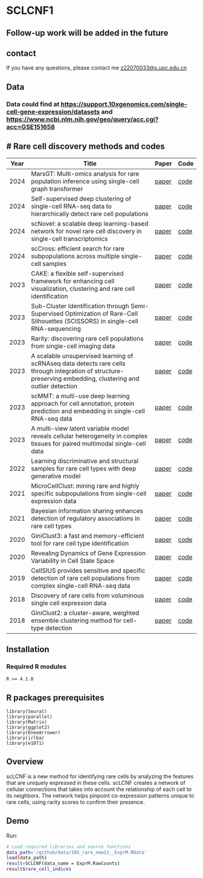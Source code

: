 # SCLCNF1
## Follow-up work will be added in the future
## contact
If you have any questions, please contact me z22070033@s.upc.edu.cn
## Data
### Data could find at  https://support.10xgenomics.com/single-cell-gene-expression/datasets and https://www.ncbi.nlm.nih.gov/geo/query/acc.cgi?acc=GSE151658

## # Rare cell discovery methods and codes
| Year | Title                                                        | Paper    |Code    |
| ---- | ------------------------------------------------------------ | -------- | -------- |
| 2024 | MarsGT: Multi-omics analysis for rare population inference using single-cell graph transformer | [paper](https://www.nature.com/articles/s41467-023-44570-8)|[code](https://github.com/alexw16/sharenet) 
| 2024 | Self-supervised deep clustering of single-cell RNA-seq data to hierarchically detect rare cell populations                         | [paper](https://academic.oup.com/bib/article/24/6/bbad335/7283019?searchresult=1)|[code](https://github.com/shaoqiangzhang/DeepScena) 
| 2024 | scNovel: a scalable deep learning-based network for novel rare cell discovery in single-cell transcriptomics  |[paper](https://doi.org/10.1093/bib/bbae112) |[code](https://github.com/chuanyang-Zheng/scNovel) 
| 2024 | scCross: efficient search for rare subpopulations across multiple single-cell samples | [paper](https://academic.oup.com/bioinformatics/advance-article/doi/10.1093/bioinformatics/btae371/7695870) |[code](https://github.com/agerniers/scCross/)
| 2023 | CAKE: a flexible self-supervised framework for enhancing cell visualization, clustering and rare cell identification| [paper](https://doi.org/10.1093/bib/bbad475) |[code](https://github.com/CSUBioGroup/CAKE) 
| 2023| Sub-Cluster Identification through Semi-Supervised Optimization of Rare-Cell Silhouettes (SCISSORS) in single-cell RNA-sequencing                            | [paper](https://doi.org/10.1093/bioinformatics/btad449)        |[code](https://github.com/jr-leary7/SCISSORS) 
| 2023 | Rarity: discovering rare cell populations from single-cell imaging data | [paper](https://doi.org/10.1093/bioinformatics/btad750)|[code](https://github.com/kasparmartens/rarity) 
| 2023 | A scalable unsupervised learning of scRNAseq data detects rare cells through integration of structure-preserving embedding, clustering and outlier detection | [paper](https://doi.org/10.1093/bib/bbad125)|[code](https://github.com/scrab017/RarPG) 
| 2023 | scMMT: a multi-use deep learning approach for cell annotation, protein prediction and embedding in single-cell RNA-seq data |[paper](https://academic.oup.com/bib/article/25/2/bbad523/7595618?searchresult=1#438455760)|[code](https://github.com/SongqiZhou/scMMT) 
| 2023 | A multi-view latent variable model reveals cellular heterogeneity in complex tissues for paired multimodal single-cell data|[paper](https://doi.org/10.1093/bioinformatics/btad005)|[code](https://github.com/jhu99/scbean) 
| 2022 | Learning discriminative and structural samples for rare cell types with deep generative model  | [paper](https://doi.org/10.1093/bib/bbac317) |[code](https://github.com/xkmaxidian/scLDS2) 
| 2021 | MicroCellClust: mining rare and highly specific subpopulations from single-cell expression data  | [paper](https://doi.org/10.1093/bioinformatics/btab239) |[code](https://github.com/agerniers/MicroCellClust) 
| 2021 | Bayesian information sharing enhances detection of regulatory associations in rare cell types  | [paper](https://doi.org/10.1093/bioinformatics/btab269) |[code](https://github.com/alexw16/sharenet) 
| 2020 | GiniClust3: a fast and memory-efficient tool for rare cell type identification| [paper](https://link.springer.com/article/10.1186/s12859-020-3482-1) |[code](https://github.com/rdong08/GiniClust3) 
| 2020 | Revealing Dynamics of Gene Expression Variability in Cell State Space |[paper](https://www.nature.com/articles/s41592-019-0632-3)|[code](https://github.com/dgrun/RaceID3_StemID2_package) 
| 2019 | CellSIUS provides sensitive and specific detection of rare cell populations from complex single-cell RNA-seq data| [paper](https://link.springer.com/article/10.1186/s13059-019-1739-7)|[code](https://github.com/Novartis/CellSIUS) 
| 2018| Discovery of rare cells from voluminous single cell expression data| [paper](https://www.nature.com/articles/s41467-018-07234-6)        |[code](https://github.com/princethewinner/FiRE) 
| 2018 | GiniClust2: a cluster-aware, weighted ensemble clustering method for cell-type detection |[paper](https://link.springer.com/article/10.1186/s13059-018-1431-3)|[code](https://github.com/dtsoucas/GiniClust2) 

## Installation
### Required R modules
```
R >= 4.1.0
```
## R packages prerequisites
```
library(Seurat)
library(parallel)
library(Matrix)
library(ggplot2)
library(KneeArrower)
library(irlba)
library(e1071)
```

## Overview
scLCNF is a new method for identifying rare cells by analyzing the features that are uniquely expressed in these cells. scLCNF creates a network of cellular connections that takes into account the relationship of each cell to its neighbors. The network helps pinpoint co-expression patterns unique to rare cells, using rarity scores to confirm their presence.

Demo
----

Run:

```bash
# Load required libraries and source functions
data_path='/github/data/10X_rare_new11__ExprM.RData'
load(data_path)
result=SCLCNF(data_name = ExprM.RawCounts)
result$rare_cell_indices

```



